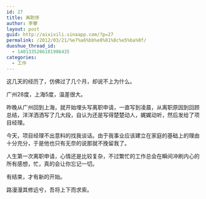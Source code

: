 ```yaml
---
id: 27
title: 离职序
author: 李攀
layout: post
guid: http://aixixili.sinaapp.com/?p=27
permalink: /2012/03/21/%e7%a6%bb%e8%81%8c%e5%ba%8f/
duoshuo_thread_id:
  - 1401335266181906435
categories:
  - 工作
---
```

这几天的经历了，仿佛过了几个月，却说不上为什么。

广州28度，上海5度，温差很大。

昨晚从广州回到上海，就开始埋头写离职申请，一直写到凌晨，从离职原因到回顾总结，洋洋洒洒写了几大段，自认为还是写得楚楚动人，娓娓动听，然后发给了项目经理。

今天，项目经理不出意料的找我谈话。由于我事业应该建立在家庭的基础上的理由十分充分，于是他也只有无奈的说那就不挽留我了。

人生第一次离职申请，心情还是比较复杂，不过繁忙的工作总会在瞬间冲刷内心的所有感想，忙，真的会让你忘记一切。

有结束，才有新的开始。

路漫漫其修远兮，吾将上下而求索。

&nbsp;
